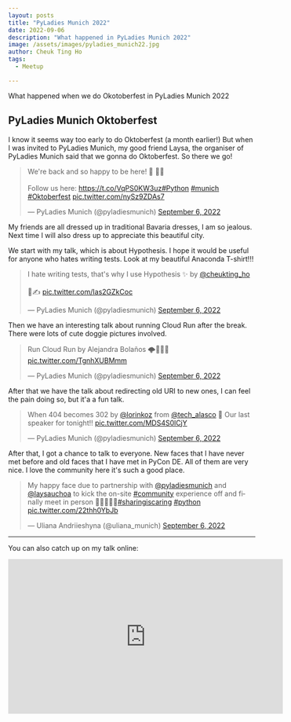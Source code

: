 ```yaml
---
layout: posts
title: "PyLadies Munich 2022"
date: 2022-09-06
description: "What happened in PyLadies Munich 2022"
image: /assets/images/pyladies_munich22.jpg
author: Cheuk Ting Ho
tags:
  - Meetup

---
```


What happened when we do Okotoberfest in PyLadies Munich 2022

## PyLadies Munich Oktoberfest

I know it seems way too early to do Oktoberfest (a month earlier!) But when I was invited to PyLadies Munich, my good friend Laysa, the organiser of PyLadies Munich said that we gonna do Oktoberfest. So there we go!

<blockquote class="twitter-tweet" data-conversation="none"><p lang="en" dir="ltr">We&#39;re back and so happy to be here! 🥨 💫🐍 <br><br>Follow us here: <a href="https://t.co/VqPS0KW3uz">https://t.co/VqPS0KW3uz</a><a href="https://twitter.com/hashtag/Python?src=hash&amp;ref_src=twsrc%5Etfw">#Python</a> <a href="https://twitter.com/hashtag/munich?src=hash&amp;ref_src=twsrc%5Etfw">#munich</a> <a href="https://twitter.com/hashtag/Oktoberfest?src=hash&amp;ref_src=twsrc%5Etfw">#Oktoberfest</a> <a href="https://t.co/nySz9ZDAs7">pic.twitter.com/nySz9ZDAs7</a></p>&mdash; PyLadies Munich (@pyladiesmunich) <a href="https://twitter.com/pyladiesmunich/status/1567202868544868353?ref_src=twsrc%5Etfw">September 6, 2022</a></blockquote> <script async src="https://platform.twitter.com/widgets.js" charset="utf-8"></script>

My friends are all dressed up in traditional Bavaria dresses, I am so jealous. Next time I will also dress up to appreciate this beautiful city.

We start with my talk, which is about Hypothesis. I hope it would be useful for anyone who hates writing tests. Look at my beautiful Anaconda T-shirt!!!

<blockquote class="twitter-tweet" data-conversation="none"><p lang="en" dir="ltr">I hate writing tests, that&#39;s why I use Hypothesis ✨ by <a href="https://twitter.com/cheukting_ho?ref_src=twsrc%5Etfw">@cheukting_ho</a> <br><br>👻✍️ <a href="https://t.co/Ias2GZkCoc">pic.twitter.com/Ias2GZkCoc</a></p>&mdash; PyLadies Munich (@pyladiesmunich) <a href="https://twitter.com/pyladiesmunich/status/1567203273945321473?ref_src=twsrc%5Etfw">September 6, 2022</a></blockquote> <script async src="https://platform.twitter.com/widgets.js" charset="utf-8"></script>

Then we have an interesting talk about running Cloud Run after the break. There were lots of cute doggie pictures involved.

<blockquote class="twitter-tweet" data-conversation="none"><p lang="es" dir="ltr">Run Cloud Run by Alejandra Bolaños 🌩️🏃🏃‍♀ <a href="https://t.co/TgnhXUBMmm">pic.twitter.com/TgnhXUBMmm</a></p>&mdash; PyLadies Munich (@pyladiesmunich) <a href="https://twitter.com/pyladiesmunich/status/1567211921383866378?ref_src=twsrc%5Etfw">September 6, 2022</a></blockquote> <script async src="https://platform.twitter.com/widgets.js" charset="utf-8"></script>

After that we have the talk about redirecting old URI to new ones, I can feel the pain doing so, but it'a a fun talk.

<blockquote class="twitter-tweet" data-conversation="none"><p lang="en" dir="ltr">When 404 becomes 302 by <a href="https://twitter.com/lorinkoz?ref_src=twsrc%5Etfw">@lorinkoz</a> from <a href="https://twitter.com/tech_alasco?ref_src=twsrc%5Etfw">@tech_alasco</a> 💙 Our last speaker for tonight!! <a href="https://t.co/MDS4S0lCjY">pic.twitter.com/MDS4S0lCjY</a></p>&mdash; PyLadies Munich (@pyladiesmunich) <a href="https://twitter.com/pyladiesmunich/status/1567216965130850307?ref_src=twsrc%5Etfw">September 6, 2022</a></blockquote> <script async src="https://platform.twitter.com/widgets.js" charset="utf-8"></script>

After that, I got a chance to talk to everyone. New faces that I have never met before and old faces that I have met in PyCon DE. All of them are very nice. I love the community here it's such a good place.

<blockquote class="twitter-tweet"><p lang="en" dir="ltr">My happy face due to partnership with <a href="https://twitter.com/pyladiesmunich?ref_src=twsrc%5Etfw">@pyladiesmunich</a> and <a href="https://twitter.com/laysauchoa?ref_src=twsrc%5Etfw">@laysauchoa</a> to kick the on-site <a href="https://twitter.com/hashtag/community?src=hash&amp;ref_src=twsrc%5Etfw">#community</a> experience off and finally meet in person 🥨🥳🙌🚀🍻<a href="https://twitter.com/hashtag/sharingiscaring?src=hash&amp;ref_src=twsrc%5Etfw">#sharingiscaring</a> <a href="https://twitter.com/hashtag/python?src=hash&amp;ref_src=twsrc%5Etfw">#python</a> <a href="https://t.co/22thh0YbJb">pic.twitter.com/22thh0YbJb</a></p>&mdash; Uliana Andriieshyna (@uliana_munich) <a href="https://twitter.com/uliana_munich/status/1567245315698315270?ref_src=twsrc%5Etfw">September 6, 2022</a></blockquote> <script async src="https://platform.twitter.com/widgets.js" charset="utf-8"></script>

---

You can also catch up on my talk online:

<iframe width="560" height="315" src="https://www.youtube.com/embed/etupZeYKvH8" title="YouTube video player" frameborder="0" allow="accelerometer; autoplay; clipboard-write; encrypted-media; gyroscope; picture-in-picture" allowfullscreen></iframe>
